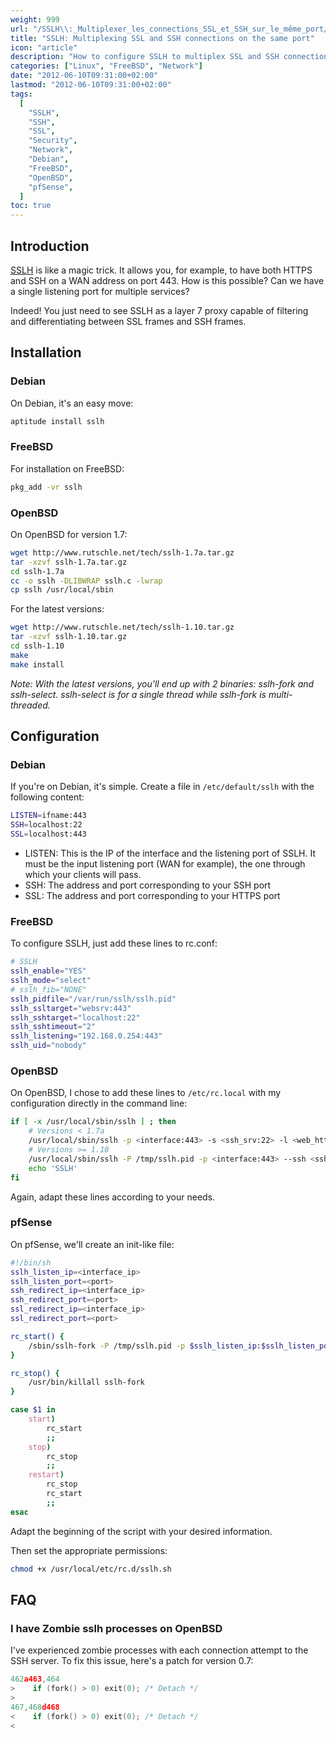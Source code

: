 ```yaml
---
weight: 999
url: "/SSLH\\:_Multiplexer_les_connections_SSL_et_SSH_sur_le_même_port/"
title: "SSLH: Multiplexing SSL and SSH connections on the same port"
icon: "article"
description: "How to configure SSLH to multiplex SSL and SSH connections on the same port to allow both HTTPS and SSH traffic through a single port."
categories: ["Linux", "FreeBSD", "Network"]
date: "2012-06-10T09:31:00+02:00"
lastmod: "2012-06-10T09:31:00+02:00"
tags:
  [
    "SSLH",
    "SSH",
    "SSL",
    "Security",
    "Network",
    "Debian",
    "FreeBSD",
    "OpenBSD",
    "pfSense",
  ]
toc: true
---
```


## Introduction

[SSLH](https://www.rutschle.net/tech/sslh.shtml) is like a magic trick. It allows you, for example, to have both HTTPS and SSH on a WAN address on port 443. How is this possible? Can we have a single listening port for multiple services?

Indeed! You just need to see SSLH as a layer 7 proxy capable of filtering and differentiating between SSL frames and SSH frames.

## Installation

### Debian

On Debian, it's an easy move:

```bash
aptitude install sslh
```

### FreeBSD

For installation on FreeBSD:

```bash
pkg_add -vr sslh
```

### OpenBSD

On OpenBSD for version 1.7:

```bash
wget http://www.rutschle.net/tech/sslh-1.7a.tar.gz
tar -xzvf sslh-1.7a.tar.gz
cd sslh-1.7a
cc -o sslh -DLIBWRAP sslh.c -lwrap
cp sslh /usr/local/sbin
```

For the latest versions:

```bash
wget http://www.rutschle.net/tech/sslh-1.10.tar.gz
tar -xzvf sslh-1.10.tar.gz
cd sslh-1.10
make
make install
```

_Note: With the latest versions, you'll end up with 2 binaries: sslh-fork and sslh-select. sslh-select is for a single thread while sslh-fork is multi-threaded._

## Configuration

### Debian

If you're on Debian, it's simple. Create a file in `/etc/default/sslh` with the following content:

```bash
LISTEN=ifname:443
SSH=localhost:22
SSL=localhost:443
```

- LISTEN: This is the IP of the interface and the listening port of SSLH. It must be the input listening port (WAN for example), the one through which your clients will pass.
- SSH: The address and port corresponding to your SSH port
- SSL: The address and port corresponding to your HTTPS port

### FreeBSD

To configure SSLH, just add these lines to rc.conf:

```bash
# SSLH
sslh_enable="YES"
sslh_mode="select"
# sslh_fib="NONE"
sslh_pidfile="/var/run/sslh/sslh.pid"
sslh_ssltarget="websrv:443"
sslh_sshtarget="localhost:22"
sslh_sshtimeout="2"
sslh_listening="192.168.0.254:443"
sslh_uid="nobody"
```

### OpenBSD

On OpenBSD, I chose to add these lines to `/etc/rc.local` with my configuration directly in the command line:

```bash {linenos=table,hl_lines=[3,5]}
if [ -x /usr/local/sbin/sslh ] ; then
    # Versions < 1.7a
    /usr/local/sbin/sslh -p <interface:443> -s <ssh_srv:22> -l <web_https:443>
    # Versions >= 1.10
    /usr/local/sbin/sslh -P /tmp/sslh.pid -p <interface:443> --ssh <ssh_srv:22> --ssl <web_https:443>
    echo 'SSLH'
fi
```

Again, adapt these lines according to your needs.

### pfSense

On pfSense, we'll create an init-like file:

```bash {linenos=table,hl_lines=["2-7"]}
#!/bin/sh
sslh_listen_ip=<interface_ip>
sslh_listen_port=<port>
ssh_redirect_ip=<interface_ip>
ssh_redirect_port=<port>
ssl_redirect_ip=<interface_ip>
ssl_redirect_port=<port>

rc_start() {
	/sbin/sslh-fork -P /tmp/sslh.pid -p $sslh_listen_ip:$sslh_listen_port --ssh $ssh_redirect_ip:$ssh_redirect_port --ssl $ssl_redirect_ip:$ssl_redirect_port &
}

rc_stop() {
	/usr/bin/killall sslh-fork
}

case $1 in
	start)
		rc_start
		;;
	stop)
		rc_stop
		;;
	restart)
		rc_stop
		rc_start
		;;
esac
```

Adapt the beginning of the script with your desired information.

Then set the appropriate permissions:

```bash
chmod +x /usr/local/etc/rc.d/sslh.sh
```

## FAQ

### I have Zombie sslh processes on OpenBSD

I've experienced zombie processes with each connection attempt to the SSH server. To fix this issue, here's a patch for version 0.7:

```c
462a463,464
>    if (fork() > 0) exit(0); /* Detach */
>
467,468d468
<    if (fork() > 0) exit(0); /* Detach */
<
```
